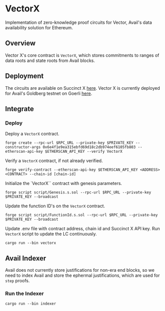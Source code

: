 # VectorX
Implementation of zero-knowledge proof circuits for Vector, Avail's data availability solution
for Ethereum.
## Overview
Vector X's core contract is `VectorX`, which stores commitments to ranges of data roots and state
roots from Avail blocks.

## Deployment
The circuits are available on Succinct X [here](https://platform.succinct.xyz/succinctlabs/avail).
Vector X is currently deployed for Avail's Goldberg testnet on Goerli [here](https://goerli.etherscan.io/address/0x38dbC93f51Fe296544Ba8a8b629644e2EaBB416a).

## Integrate
### Deploy
Deploy a `VectorX` contract.
```
forge create --rpc-url $RPC_URL --private-key $PRIVATE_KEY --constructor-args 0x6e4f1e9ea315ebfd69d18c2db974eef6105fb803 --etherscan-api-key $ETHERSCAN_API_KEY --verify VectorX
```

Verify a `VectorX` contract, if not already verified.
```
forge verify-contract --etherscan-api-key $ETHERSCAN_API_KEY <ADDRESS> <CONTRACT> --chain-id [chain-id]
```

Initialize the `VectorX`` contract with genesis parameters.
```
forge script script/Genesis.s.sol --rpc-url $RPC_URL --private-key $PRIVATE_KEY --broadcast
```

Update the function ID's on the `VectorX` contract.
```
forge script script/FunctionId.s.sol --rpc-url $RPC_URL --private-key $PRIVATE_KEY --broadcast
```

Update .env file with contract address, chain id and Succinct X API key.
Run `VectorX` script to update the LC continuously.
```
cargo run --bin vectorx
```

## Avail Indexer
Avail does not currently store justifications for non-era end blocks, so we need to index Avail and store the ephermal justifications, which are used for `step` proofs.

### Run the Indexer
```
cargo run --bin indexer
```
